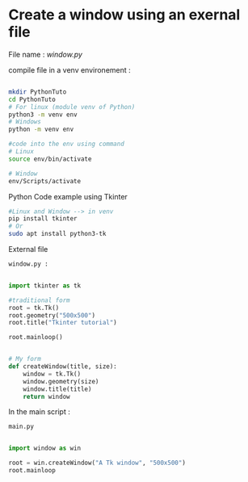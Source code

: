 # Create a window using an exernal file

File name : _window.py_

compile file in a venv environement :
```bash

mkdir PythonTuto
cd PythonTuto
# For linux (module venv of Python)
python3 -m venv env
# Windows
python -m venv env

#code into the env using command
# Linux
source env/bin/activate

# Window
env/Scripts/activate

```
Python Code example using Tkinter

```bash
#Linux and Window --> in venv
pip install tkinter
# Or
sudo apt install python3-tk
```

External file 
```bash 
window.py :
```

```python

import tkinter as tk

#traditional form
root = tk.Tk()
root.geometry("500x500")
root.title("Tkinter tutorial")

root.mainloop()


# My form
def createWindow(title, size):
    window = tk.Tk()
    window.geometry(size)
    window.title(title)
    return window

```

In the main script : 
```bash
main.py
```

```python

import window as win

root = win.createWindow("A Tk window", "500x500")
root.mainloop

```
